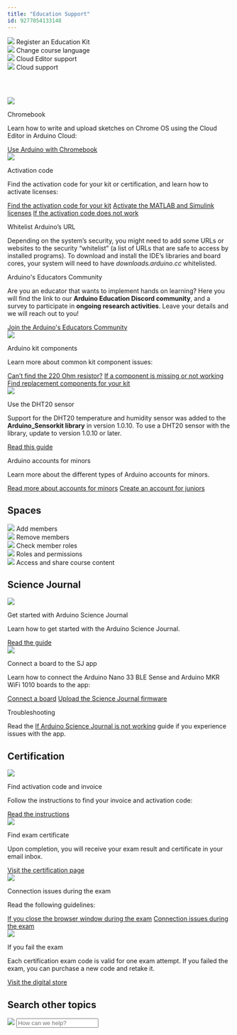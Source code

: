 ```yaml
---
title: "Education Support"
id: 9277054133148
---
```


<div class="actions-wrapper">
  <div class="actions-item">
    <a id="keep" href="https://support.arduino.cc/hc/en-us/articles/4407393580818-Register-an-Arduino-Education-Kit"></a>
    <img src="https://content.arduino.cc/assets/hc-toolbox.svg">
    <span class="link-chevron-right">Register an Education Kit</span>
  </div>
  <div class="actions-item">
    <img src="https://content.arduino.cc/assets/hc-translation.svg">
    <a id="keep" href="https://support.arduino.cc/hc/en-us/articles/4406650346642-Change-the-course-language"></a>
    <span class="link-chevron-right">Change course language</span>
  </div>
  <div class="actions-item">
    <img src="https://content.arduino.cc/assets/hc-web-editor.svg">
    <a id="keep" href="https://support.arduino.cc/hc/en-us/articles/9393241841308"></a>
    <span class="link-chevron-right">Cloud Editor support</span>
  </div>
  <div class="actions-item">
    <img src="https://content.arduino.cc/assets/hc-arduino-cloud.svg">
    <a id="keep" href="https://support.arduino.cc/hc/en-us/articles/9347128757660"></a>
    <span class="link-chevron-right">Cloud support</span>
  </div>
</div>
<h3 id="h_01HJ3NENQ4RBY8ZM3ENAV1RDF2" class="center hub">&nbsp;</h3>
<div class="info-wrapper">
  <div class="info-item">
    <img src="https://content.arduino.cc/assets/hc-laptop.svg">
    <p class="info-title">Chromebook</p>
    <p>
      Learn how to write and upload sketches on Chrome OS using the Cloud Editor
      in Arduino Cloud:
    </p>
    <a class="link-chevron-right" href="https://support.arduino.cc/hc/en-us/articles/360016495639-Use-Arduino-with-Chromebook">Use Arduino with Chromebook</a>
  </div>
  <div class="info-item">
    <img src="https://content.arduino.cc/assets/hc-key.svg">
    <p class="info-title">Activation code</p>
    <p>
      Find the activation code for your kit or certification, and learn how
      to activate licenses:
    </p>
    <a class="link-chevron-right" href="https://support.arduino.cc/hc/en-us/articles/4402999992850-Where-is-the-activation-code-for-my-kit-">Find the activation code for your kit</a>
    <a class="link-chevron-right" href="https://support.arduino.cc/hc/en-us/articles/4406437015186-Activate-the-Engineering-Kit-MATLAB-and-Simulink-license">Activate the MATLAB and Simulink licenses</a>
    <a class="link-chevron-right" href="https://support.arduino.cc/hc/en-us/articles/360017549580-If-the-kit-activation-code-does-not-work">If the activation code does not work</a>
  </div>
  <div class="info-item">
    <p class="info-title">Whitelist Arduino’s URL</p>
    <p>
      Depending on the system’s security, you might need to add some URLs or
      websites to the security “whitelist” (a list of URLs that are safe to
      access by installed programs). To download and install the IDE’s libraries
      and board cores, your system will need to have
      <em>downloads.arduino.cc </em> whitelisted.
    </p>
  </div>
  <div class="info-item">
    <p class="info-title">Arduino's Educators Community</p>
    <p>
      Are you an educator that wants to implement hands on learning? Here you
      will find the link to our
      <strong>Arduino Education Discord community</strong>, and a survey to
      participate in <strong>ongoing research activities</strong>. Leave your
      details and we will reach out to you!
    </p>
    <a class="link-chevron-right" href="https://arduinoconnect374011.typeform.com/to/XBS4s67d">Join the Arduino's Educators Community</a>
  </div>
</div>
<div class="info-wrapper">
  <div class="info-item">
    <img src="https://content.arduino.cc/assets/hc-resistor.svg">
    <p class="info-title">Arduino kit components</p>
    <p>Learn more about common kit component issues:</p>
    <a class="link-chevron-right" href="https://support.arduino.cc/hc/en-us/articles/360012963800-Where-is-the-220-Ohm-resistor-">Can’t find the 220 Ohm resistor?</a>
    <a class="link-chevron-right" href="https://support.arduino.cc/hc/en-us/articles/4406561528210-If-an-Arduino-Education-kit-component-is-missing-or-not-working">If a component is missing or not working</a>
    <a class="link-chevron-right" href="https://support.arduino.cc/hc/en-us/articles/4409205367186-Find-replacement-components-for-your-Arduino-Education-kit">Find replacement components for your kit</a>
  </div>
  <div class="info-item">
    <img src="https://content.arduino.cc/assets/hc-sensor_temperature.svg">
    <p class="info-title">Use the DHT20 sensor</p>
    <p>
      Support for the DHT20 temperature and humidity sensor was added to the
      <strong>Arduino_Sensorkit library</strong> in version 1.0.10. To use
      a DHT20 sensor with the library, update to version 1.0.10 or later.
    </p>
    <a class="link-chevron-right" href="https://support.arduino.cc/hc/en-us/articles/5211864112924-Arduino-Sensor-Kit-s-DHT20-sensor-reading">Read this guide</a>
  </div>
  <div class="info-item">
    <!--<img src="https://content.arduino.cc/assets/hc-student.svg">-->
    <p class="info-title">Arduino accounts for minors</p>
    <p>
      Learn more about the different types of Arduino accounts for minors.
    </p>
    <a class="link-chevron-right" href="https://support.arduino.cc/hc/en-us/articles/4839080453148-About-Arduino-accounts-for-minors">Read more about accounts for minors</a>
    <a class="link-chevron-right" href="https://support.arduino.cc/hc/en-us/articles/4839080453148-About-Arduino-accounts-for-minors">Create an account for juniors</a>
  </div>
</div>
<h2 id="h_01HJ3NENQ4Z7XWDHGK0Y5MD0FH" class="center hub">Spaces</h2>
<div class="actions-wrapper">
  <div class="actions-item">
    <a id="keep" href="https://support.arduino.cc/hc/en-us/articles/360011787820-Add-members-to-a-space"></a>
    <img src="https://content.arduino.cc/assets/hc-profile.svg">
    <span class="link-chevron-right">Add members</span>
  </div>
  <div class="actions-item">
    <img src="https://content.arduino.cc/assets/hc-reset.svg">
    <a id="keep" href="https://support.arduino.cc/hc/en-us/articles/4406710694930-Remove-members-from-a-space"></a>
    <span class="link-chevron-right">Remove members</span>
  </div>
  <div class="actions-item">
    <img src="https://content.arduino.cc/assets/hc-account.svg">
    <a id="keep" href="https://support.arduino.cc/hc/en-us/articles/4406386358290-Check-member-roles-in-a-space"></a>
    <span class="link-chevron-right">Check member roles</span>
  </div>
  <div class="actions-item">
    <img src="https://content.arduino.cc/assets/hc-list.svg">
    <a id="keep" href="https://support.arduino.cc/hc/en-us/articles/4405753330706-Roles-and-permissions-in-shared-spaces"></a>
    <span class="link-chevron-right">Roles and permissions</span>
  </div>
  <div class="actions-item">
    <img src="https://content.arduino.cc/assets/hc-cloud-iot.svg">
    <a id="keep" href="https://support.arduino.cc/hc/en-us/articles/360021587259-Access-and-share-course-content"></a>
    <span class="link-chevron-right">Access and share course content</span>
  </div>
</div>
<h2 id="h_01HJ3NENQ4N3VKRMRCESW9Q0MP" class="center hub">Science Journal</h2>
<div class="info-wrapper">
  <div class="info-item">
    <img src="https://content.arduino.cc/assets/hc-booklet.svg">
    <p class="info-title">Get started with Arduino Science Journal</p>
    <p>Learn how to get started with the Arduino Science Journal.</p>
    <a class="link-chevron-right" href="https://support.arduino.cc/hc/en-us/articles/4412950851346-Get-started-with-the-Arduino-Science-Journal">Read the guide</a>
  </div>
  <div class="info-item">
    <img src="https://content.arduino.cc/assets/hc-board.svg">
    <p class="info-title">Connect a board to the SJ app</p>
    <p>
      Learn how to connect the Arduino Nano 33 BLE Sense and Arduino MKR WiFi
      1010 boards to the app:
    </p>
    <a class="link-chevron-right" href="https://support.arduino.cc/hc/en-us/articles/4407749620370-Connect-a-board-to-the-Science-Journal-app">Connect a board</a>
    <a class="link-chevron-right" href="https://support.arduino.cc/hc/en-us/articles/4408029337746-Upload-the-Science-Journal-firmware">Upload the Science Journal firmware</a>
  </div>
  <div class="info-item info-big">
    <p class="info-title">Troubleshooting</p>
    <p>
      Read the
      <a href="https://support.arduino.cc/hc/en-us/articles/4409561973010-If-Arduino-Science-Journal-is-not-working">If Arduino Science Journal is not working</a>
      guide if you experience issues with the app.
    </p>
  </div>
</div>
<h2 id="h_01HJ3NENQ41EAT0MZYBBK7DJV3" class="center hub">Certification</h2>
<div class="info-wrapper">
  <div class="info-item">
    <img src="https://content.arduino.cc/assets/hc-key.svg">
    <p class="info-title">Find activation code and invoice</p>
    <p>
      Follow the instructions to find your invoice and activation code:
    </p>
    <a class="link-chevron-right" href="https://support.arduino.cc/hc/en-us/articles/4405108078354-Where-can-I-find-my-invoice-and-activation-code-">Read the instructions</a>
  </div>
  <div class="info-item">
    <img src="https://content.arduino.cc/assets/hc-high-school.svg">
    <p class="info-title">Find exam certificate</p>
    <p>
      Upon completion, you will receive your exam result and certificate in
      your email inbox.
    </p>
    <a class="link-up-right" href="https://certifications.arduino.cc/">Visit the certification page</a>
  </div>
  <div class="info-item">
    <img src="https://content.arduino.cc/assets/hc-wifi.svg">
    <p class="info-title">Connection issues during the exam</p>
    <p>Read the following guidelines:</p>
    <a class="link-chevron-right" href="https://support.arduino.cc/hc/en-us/articles/4405239741842-If-you-close-the-browser-window-during-the-exam">If you close the browser window during the exam</a>
    <a class="link-chevron-right" href="https://support.arduino.cc/hc/en-us/articles/4405231897234-Connection-issues-during-the-exam">Connection issues during the exam</a>
  </div>
  <div class="info-item">
    <img src="https://content.arduino.cc/assets/hc-cart.svg">
    <p class="info-title">If you fail the exam</p>
    <p>
      Each certification exam code is valid for one exam attempt. If you failed
      the exam, you can purchase a new code and retake it.
    </p>
    <a class="link-up-right" href="https://digital-store.arduino.cc/certification/purchase/exam-type/">Visit the digital store</a>
  </div>
</div>
<h2 id="h_01HJ3NENQ4THWWP7YNY01SR64J" class="center hub">Search other topics</h2>
<div class="search">
  <form class="search search-full" role="search" data-search="data-search" data-instant="true" autocomplete="off" action="/hc/en-us/search" accept-charset="UTF-8" method="get">
    <img class="search-icon" src="https://content.arduino.cc/assets/hc-search.svg">
    <input name="utf8" type="hidden" value="✓" autocomplete="off"><input id="query" role="combobox" type="search" name="query" placeholder="How can we help?" autocomplete="off" aria-label="Search" aria-autocomplete="both" aria-expanded="false" aria-owns="2a88cedd-5eb4-4ed7-bdf9-834d77880f1c">
  </form>
</div>